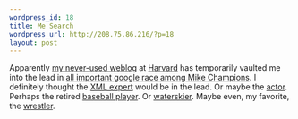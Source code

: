 ```yaml
--- 
wordpress_id: 18
title: Me Search
wordpress_url: http://208.75.86.216/?p=18
layout: post
---
```

Apparently <a href="http://blogs.law.harvard.edu/champion/">my never-used weblog</a> at <a href="http://blogs.law.harvard.edu">Harvard</a> has temporarily vaulted me into the lead in <a href="http://www.google.com/search?q=%22mike+champion%22">all important google race among Mike Champions</a>. I definitely thought the <a href="http://today.java.net/pub/au/47">XML expert</a> would be in the lead. Or maybe the <a href="http://us.imdb.com/Name?Champion,+Michael">actor</a>. Perhaps the retired <a href="http://www.baseball-reference.com/c/champmi01.shtml">baseball player</a>. Or <a href="http://www.aquaskier.com/interviews/mike_champion_07_00.htm">waterskier</a>. Maybe even, my favorite, the <a href="http://www.angelfire.com/nf/mikechampion/">wrestler</a>.
